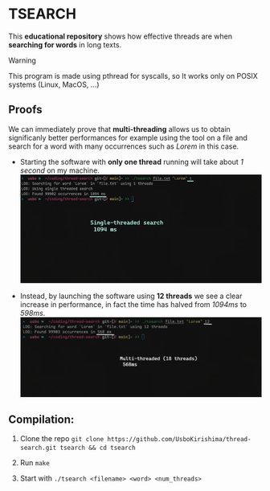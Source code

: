 # TSEARCH

This **educational repository** shows how effective threads are when **searching for words** in long texts.

> [!WARNING]  
> This program is made using pthread for syscalls, so It works only on POSIX systems (Linux, MacOS, ...)

## Proofs

We can immediately prove that **multi-threading** allows us to obtain significanly better performances for example using the tool on a file and search for a word with many occurrences such as *Lorem* in this case.

- Starting the software with **only one thread** running will take about *1 second* on my machine. ![st](assets/st.png)

- Instead, by launching the software using **12 threads** we see a clear increase in performance, in fact the time has halved from *1094ms* to *598ms*. ![mt](assets/mt.png)

## Compilation:

1. Clone the repo `git clone https://github.com/UsboKirishima/thread-search.git tsearch && cd tsearch`

2. Run `make`

3. Start with `./tsearch <filename> <word> <num_threads>`
